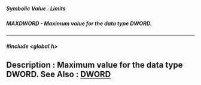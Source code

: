 ##### Symbolic Value : Limits
##### MAXDWORD - Maximum value for the data type DWORD.
---
##### #include <global.h>
**Description :**
Maximum value for the data type DWORD.
**See Also :**
[DWORD](D:/md_files/DWORD.md)
---
